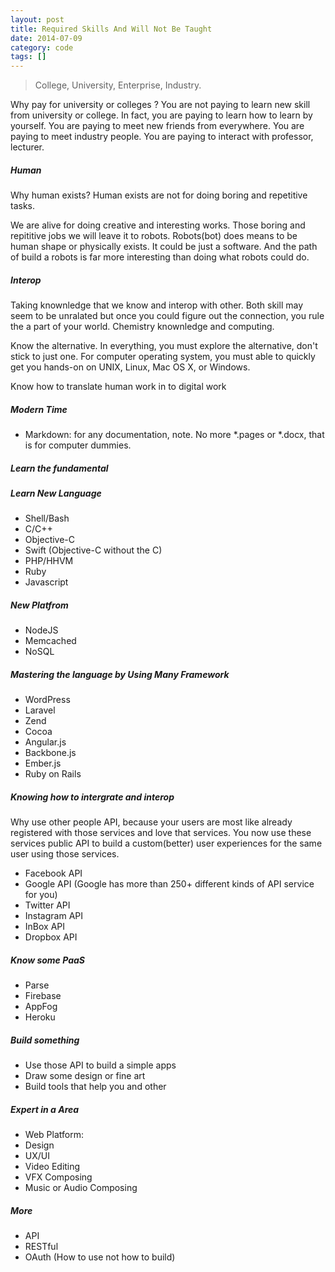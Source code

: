 ```yaml
---
layout: post
title: Required Skills And Will Not Be Taught
date: 2014-07-09
category: code
tags: []
---
```



> College, University, Enterprise, Industry.

Why pay for university or colleges ?
You are not paying to learn new skill from university or college.
In fact, you are paying to learn how to learn by yourself.
You are paying to meet new friends from everywhere.
You are paying to meet industry people.
You are paying to interact with professor, lecturer.

##### Human
Why human exists?
Human exists are not for doing boring and repetitive tasks.

We are alive for doing creative and interesting works.
Those boring and repititive jobs we will leave it to robots.
Robots(bot) does means to be human shape or physically exists.
It could be just a software. And the path of build a robots is far more interesting than
doing what robots could do.


##### Interop
Taking knownledge that we know and interop with other. Both skill may seem to be unralated but once you could figure out the connection, you rule the a part of your world.
Chemistry knownledge and computing.

Know the alternative. In everything, you must explore the alternative, don't stick to just one.
For computer operating system, you must able to quickly get you hands-on on UNIX, Linux, Mac OS X, or Windows.

Know how to translate human work in to digital work

##### Modern Time
- Markdown: for any documentation, note. No more *.pages or *.docx, that is for computer dummies.

##### Learn the fundamental

##### Learn New Language
- Shell/Bash
- C/C++
- Objective-C
- Swift (Objective-C without the C)
- PHP/HHVM
- Ruby
- Javascript

##### New Platfrom
- NodeJS
- Memcached
- NoSQL

##### Mastering the language by Using Many Framework
- WordPress
- Laravel
- Zend
- Cocoa
- Angular.js
- Backbone.js
- Ember.js
- Ruby on Rails

##### Knowing how to intergrate and interop

Why use other people API, because your users are most like already registered with those services and love that services. You now use these services public API to build a custom(better) user experiences for the same user using those services.

- Facebook API
- Google API (Google has more than 250+ different kinds of API service for you)
- Twitter API
- Instagram API
- InBox API
- Dropbox API

##### Know some PaaS

- Parse
- Firebase
- AppFog
- Heroku


##### Build something
- Use those API to build a simple apps
- Draw some design or fine art
- Build tools that help you and other

##### Expert in a Area
- Web Platform:
- Design
- UX/UI
- Video Editing
- VFX Composing
- Music or Audio Composing

##### More
- API
- RESTful
- OAuth (How to use not how to build)



<div></div>